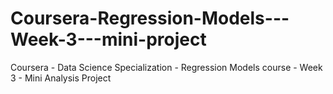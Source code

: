# Coursera-Regression-Models---Week-3---mini-project
Coursera - Data Science Specialization - Regression Models course - Week 3 - Mini Analysis Project
